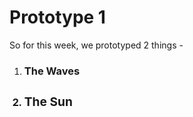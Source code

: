 # Prototype 1

So for this week, we prototyped 2 things -

<ol>
	<li>
		<h3>The Waves<h3>
		<p>
		</p>
	<li>
		<h3>The Sun<h3>
		<p>
		</p>
</ol>



